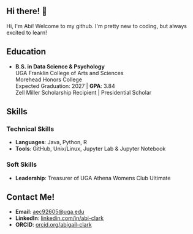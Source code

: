 ## Hi there! 👋
Hi, I'm Abi! Welcome to my github. I'm pretty new to coding, but always excited to learn!

<!--
**abigaillelizabeth/abigaillelizabeth** is a ✨ _special_ ✨ repository because its `README.md` (this file) appears on your GitHub profile.

Here are some ideas to get you started:

- 🔭 I’m currently working on ...
- 🌱 I’m currently learning ...
- 👯 I’m looking to collaborate on ...
- 🤔 I’m looking for help with ...
- 💬 Ask me about ...
- 📫 How to reach me: ...
- 😄 Pronouns: ...
- ⚡ Fun fact: ...
-->

## **Education**

- **B.S. in Data Science & Psychology**  
  UGA Franklin College of Arts and Sciences  
  Morehead Honors College  
  Expected Graduation: 2027 | **GPA**: 3.84  
  Zell Miller Scholarship Recipient | Presidential Scholar


## **Skills**

### **Technical Skills**
- **Languages**: Java, Python, R
- **Tools**: GitHub, Unix/Linux, Jupyter Lab & Jupyter Notebook

### **Soft Skills**
- **Leadership**: Treasurer of UGA Athena Womens Club Ultimate

## **Contact Me!**

- **Email**: [aec92605@uga.edu](mailto:aec92605@uga.edu)
- **LinkedIn**: [linkedin.com/in/abi-clark](https://www.linkedin.com/in/abi-clark/)
- **ORCID**: [orcid.org/abigail-clark]([https://orcid.org/0009-0006-0720-2432])
